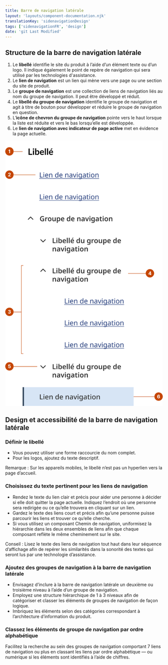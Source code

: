 ```yaml
---
title: Barre de navigation latérale
layout: 'layouts/component-documentation.njk'
translationKey: 'sidenavigationDesign'
tags: ['sidenavigationFR', 'design']
date: 'git Last Modified'
---
```


## Structure de la barre de navigation latérale

<ol class="anatomy-list">
  <li>Le <strong>libellé</strong> identifie le site du produit à l’aide d’un élément texte ou d’un logo. Il indique également le point de repère de navigation qui sera utilisé par les technologies d'assistance.</li>
  <li>Le <strong>lien de navigation</strong> est un lien qui mène vers une page ou une section du site de produit.</li>
  <li>Le <strong>groupe de navigation</strong> est une collection de liens de navigation liés au nom du groupe de navigation. Il peut être développé et réduit.</li>
  <li>Le <strong>libellé du groupe de navigation</strong> identifie le groupe de navigation et agit à titre de bouton pour développer et réduire le groupe de navigation en question.</li>
  <li>L’<strong>icône de chevron du groupe de navigation</strong> pointe vers le haut lorsque la liste est réduite et vers le bas lorsqu’elle est développée.</li>
  <li>Le <strong>lien de navigation avec indicateur de page active</strong> met en évidence la page actuelle.</li>
</ol>

<img class="b-sm b-default p-300" src="/images/fr/components/anatomy/gcds-side-nav-anatomy.svg" alt="L'anatomie du composant barre de navigation latérale identifiant le libellé, le lien de navigation, le groupe de navigation, le libellé du groupe de navigation, l'icône de chevron du groupe de navigation, le lien de navigation avec indicateur de page active."/>

## Design et accessibilité de la barre de navigation latérale

### Définir le libellé

- Vous pouvez utiliser une forme raccourcie du nom complet.
- Pour les logos, ajoutez du texte descriptif.

Remarque : Sur les appareils mobiles, le libellé n’est pas un hyperlien vers la page d’accueil.

### Choisissez du texte pertinent pour les liens de navigation

- Rendez le texte du lien clair et précis pour aider une personne à décider si elle doit quitter la page actuelle. Indiquez l’endroit où une personne sera redirigée ou ce qu’elle trouvera en cliquant sur un lien.
- Gardez le texte des liens court et précis afin qu’une personne puisse parcourir les liens et trouver ce qu’elle cherche.
- Si vous utilisez un composant Chemin de navigation, uniformisez la hiérarchie dans les deux ensembles de liens afin que chaque composant reflète le même cheminement sur le site.

Conseil : Lisez le texte des liens de navigation tout haut dans leur séquence d’affichage afin de repérer les similarités dans la sonorité des textes qui seront lus par une technologie d’assistance.

### Ajoutez des groupes de navigation à la barre de navigation latérale

- Envisagez d’inclure à la barre de navigation latérale un deuxième ou troisième niveau à l’aide d’un groupe de navigation.
- Employez une structure hiérarchique de 1 à 3 niveaux afin de catégoriser et classer les éléments de groupes de navigation de façon logique.
- Imbriquez les éléments selon des catégories correspondant à l’architecture d’information du produit.

### Classez les éléments de groupe de navigation par ordre alphabétique

Facilitez la recherche au sein des groupes de navigation comportant 7 liens de navigation ou plus en classant les liens par ordre alphabétique — ou numérique si les éléments sont identifiés à l’aide de chiffres.
